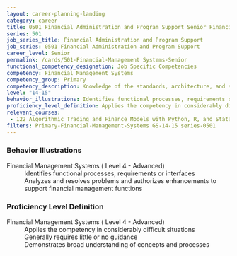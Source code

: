 ```yaml
---
layout: career-planning-landing
category: career
title: 0501 Financial Administration and Program Support Senior Financial Management Systems
series: 501
job_series_title: Financial Administration and Program Support
job_series: 0501 Financial Administration and Program Support
career_level: Senior
permalink: /cards/501-Financial-Management Systems-Senior
functional_competency_designation: Job Specific Competencies
competency: Financial Management Systems
competency_group: Primary
competency_description: Knowledge of the standards, architecture, and specifications of automated financial systems, including source documents, system flows, system interfaces, and related internal controls
level: "14-15"
behavior_illustrations: Identifies functional processes, requirements or interfaces ? Analyzes and resolves problems and authorizes enhancements to support financial management functions
proficiency_level_definition: Applies the competency in considerably difficult situations ? Generally requires little or no guidance ? Demonstrates broad understanding of concepts and processes
relevant_courses: 
 - 122 Algorithmic Trading and Finance Models with Python, R, and Stata Essential Training, Carahsoft, <a href="https://www.linkedin.com/learning/algorithmic-trading-and-finance-models-with-python-r-and-stata-essential-training">https://www.linkedin.com/learning/algorithmic-trading-and-finance-models-with-python-r-and-stata-essential-training</a>
filters: Primary-Financial-Management-Systems GS-14-15 series-0501
---
```


<div class="desktop:grid-col-6 margin-y-205">
  <div class="border-top-05 bg-white padding-2 shadow-5 height-full members-hover border-1px border-gray-30 border-top-orange radius-lg">
    <h3>Behavior Illustrations</h3>
    <dl class="text-base"><dt>Financial Management Systems ( Level 4 - Advanced)</dt><dd>Identifies functional processes, requirements or interfaces </dd><dd> Analyzes and resolves problems and authorizes enhancements to support financial management functions</dd></dl>
  </div>
</div>
<div class="desktop:grid-col-6 margin-y-205">
  <div class="border-top-05 bg-white padding-2 shadow-5 height-full members-hover border-1px border-gray-30 border-top-orange radius-lg">
    <h3>Proficiency Level Definition</h3>
    <dl class="text-base"><dt>Financial Management Systems ( Level 4 - Advanced)</dt><dd>Applies the competency in considerably difficult situations </dd><dd> Generally requires little or no guidance </dd><dd> Demonstrates broad understanding of concepts and processes</dd></dl>
  </div>
</div>